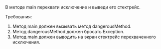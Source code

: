 
В методе main перехвати исключение и выведи его стектрейс.


Требования:
1.	Метод main должен вызывать метод dangerousMethod.
2.	Метод dangerousMethod должен бросать Exception.
3.	Метод main должен выводить на экран стектрейс перехваченного исключения.


